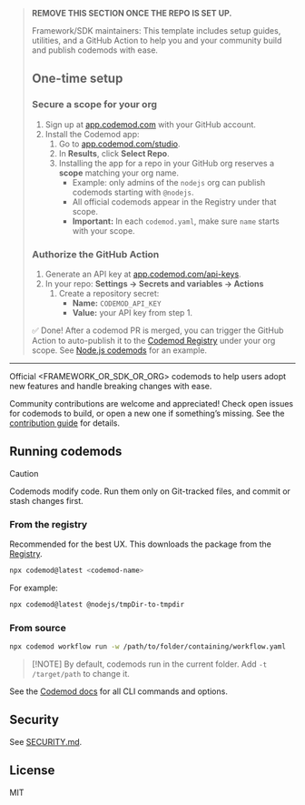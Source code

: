 > **REMOVE THIS SECTION ONCE THE REPO IS SET UP.**
>
> Framework/SDK maintainers: This template includes setup guides, utilities, and a GitHub Action to help you and your community build and publish codemods with ease.
>
> ## One-time setup
>
> ### Secure a scope for your org
> 1. Sign up at [app.codemod.com](https://app.codemod.com) with your GitHub account.  
> 2. Install the Codemod app:  
>    1. Go to [app.codemod.com/studio](https://app.codemod.com/studio).  
>    2. In **Results**, click **Select Repo**.  
>    3. Installing the app for a repo in your GitHub org reserves a **scope** matching your org name.  
>       - Example: only admins of the `nodejs` org can publish codemods starting with `@nodejs`.  
>       - All official codemods appear in the Registry under that scope.  
>       - **Important:** In each `codemod.yaml`, make sure `name` starts with your scope.
>
> ### Authorize the GitHub Action
> 1. Generate an API key at [app.codemod.com/api-keys](https://app.codemod.com/api-keys).  
> 2. In your repo: **Settings → Secrets and variables → Actions**  
>    1. Create a repository secret:  
>       - **Name:** `CODEMOD_API_KEY`  
>       - **Value:** your API key from step 1.  
>
> ✅ Done! After a codemod PR is merged, you can trigger the GitHub Action to auto-publish it to the [Codemod Registry](https://app.codemod.com/registry) under your org scope. See [Node.js codemods](https://codemod.link/nodejs-official) for an example.
---
Official <FRAMEWORK_OR_SDK_OR_ORG> codemods to help users adopt new features and handle breaking changes with ease.

Community contributions are welcome and appreciated! Check open issues for codemods to build, or open a new one if something’s missing. See the [contribution guide](./CONTRIBUTING.md) for details.

## Running codemods
> [!CAUTION]
> Codemods modify code. Run them only on Git-tracked files, and commit or stash changes first.

### From the registry
Recommended for the best UX. This downloads the package from the [Registry](https://app.codemod.com/registry).

```bash
npx codemod@latest <codemod-name>
````

For example:

```bash
npx codemod@latest @nodejs/tmpDir-to-tmpdir
```

### From source

```bash
npx codemod workflow run -w /path/to/folder/containing/workflow.yaml
```

> \[!NOTE]
> By default, codemods run in the current folder. Add `-t /target/path` to change it.

See the [Codemod docs](https://go.codemod.com/cli-docs) for all CLI commands and options.

## Security

See [SECURITY.md](./SECURITY.md).

## License

MIT

